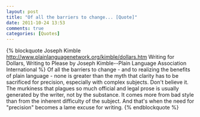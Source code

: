 ```yaml
---
layout: post
title: "Of all the barriers to change... [Quote]"
date: 2011-10-24 13:53
comments: true
categories: [Quotes]
---
```

{% blockquote Joseph Kimble http://www.plainlanguagenetwork.org/kimble/dollars.htm Writing for Dollars, Writing to Please by Joseph Kimble--Plain Language Association International %}
Of all the barriers to change - and to realizing the benefits of plain language - none is greater than the myth that clarity has to be sacrificed for precision, especially with complex subjects. Don't believe it. The murkiness that plagues so much official and legal prose is usually generated by the writer, not by the substance. It comes more from bad style than from the inherent difficulty of the subject. And that's when the need for "precision" becomes a lame excuse for writing.
{% endblockquote %}

